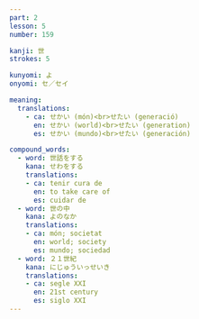```yaml
---
part: 2
lesson: 5
number: 159

kanji: 世
strokes: 5

kunyomi: よ
onyomi: セ／セイ

meaning:
  translations:
    - ca: せかい (món)<br>せたい (generació)
      en: せかい (world)<br>せたい (generation)
      es: せかい (mundo)<br>せたい (generación)

compound_words:
  - word: 世話をする
    kana: せわをする
    translations:
    - ca: tenir cura de
      en: to take care of
      es: cuidar de
  - word: 世の中
    kana: よのなか
    translations:
    - ca: món; societat
      en: world; society
      es: mundo; sociedad
  - word: ２１世紀
    kana: にじゅういっせいき
    translations:
    - ca: segle XXI
      en: 21st century
      es: siglo XXI
---
```

